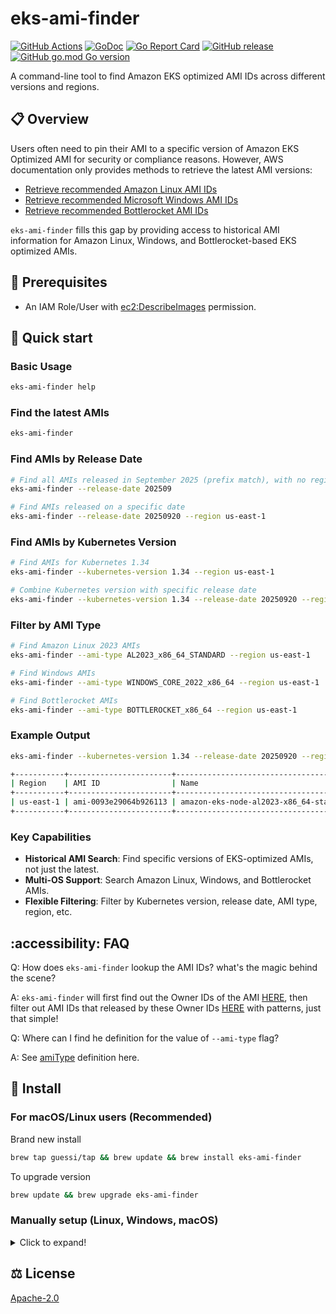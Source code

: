 # eks-ami-finder

[![GitHub Actions](https://github.com/guessi/eks-ami-finder/actions/workflows/go.yml/badge.svg?branch=main)](https://github.com/guessi/eks-ami-finder/actions/workflows/go.yml)
[![GoDoc](https://godoc.org/github.com/guessi/eks-ami-finder?status.svg)](https://godoc.org/github.com/guessi/eks-ami-finder)
[![Go Report Card](https://goreportcard.com/badge/github.com/guessi/eks-ami-finder)](https://goreportcard.com/report/github.com/guessi/eks-ami-finder)
[![GitHub release](https://img.shields.io/github/release/guessi/eks-ami-finder.svg)](https://github.com/guessi/eks-ami-finder/releases/latest)
[![GitHub go.mod Go version](https://img.shields.io/github/go-mod/go-version/guessi/eks-ami-finder)](https://github.com/guessi/eks-ami-finder/blob/main/go.mod)

A command-line tool to find Amazon EKS optimized AMI IDs across different versions and regions.

## 📋 Overview

Users often need to pin their AMI to a specific version of Amazon EKS Optimized AMI for security or compliance reasons. However, AWS documentation only provides methods to retrieve the latest AMI versions:

- [Retrieve recommended Amazon Linux AMI IDs](https://docs.aws.amazon.com/eks/latest/userguide/retrieve-ami-id.html)
- [Retrieve recommended Microsoft Windows AMI IDs](https://docs.aws.amazon.com/eks/latest/userguide/retrieve-windows-ami-id.html)
- [Retrieve recommended Bottlerocket AMI IDs](https://docs.aws.amazon.com/eks/latest/userguide/retrieve-ami-id-bottlerocket.html)

`eks-ami-finder` fills this gap by providing access to historical AMI information for Amazon Linux, Windows, and Bottlerocket-based EKS optimized AMIs.

## 🔢 Prerequisites

* An IAM Role/User with [ec2:DescribeImages](https://docs.aws.amazon.com/AWSEC2/latest/APIReference/API_DescribeImages.html) permission.

## 🚀 Quick start

### Basic Usage

```bash
eks-ami-finder help
```

### Find the latest AMIs

```bash
eks-ami-finder
```

### Find AMIs by Release Date

```bash
# Find all AMIs released in September 2025 (prefix match), with no region specify
eks-ami-finder --release-date 202509

# Find AMIs released on a specific date
eks-ami-finder --release-date 20250920 --region us-east-1
```

### Find AMIs by Kubernetes Version

```bash
# Find AMIs for Kubernetes 1.34
eks-ami-finder --kubernetes-version 1.34 --region us-east-1

# Combine Kubernetes version with specific release date
eks-ami-finder --kubernetes-version 1.34 --release-date 20250920 --region us-east-1
```

### Filter by AMI Type

```bash
# Find Amazon Linux 2023 AMIs
eks-ami-finder --ami-type AL2023_x86_64_STANDARD --region us-east-1

# Find Windows AMIs
eks-ami-finder --ami-type WINDOWS_CORE_2022_x86_64 --region us-east-1

# Find Bottlerocket AMIs
eks-ami-finder --ami-type BOTTLEROCKET_x86_64 --region us-east-1
```

### Example Output

```bash
eks-ami-finder --kubernetes-version 1.34 --release-date 20250920 --region us-east-1

+-----------+-----------------------+-------------------------------------------------------+---------------------------------------------------------------------------------------------------------------+--------------------------+--------------+
| Region    | AMI ID                | Name                                                  | Description                                                                                                   | DeprecationTime          | Architecture |
+-----------+-----------------------+-------------------------------------------------------+---------------------------------------------------------------------------------------------------------------+--------------------------+--------------+
| us-east-1 | ami-0093e29064b926113 | amazon-eks-node-al2023-x86_64-standard-1.34-v20250920 | EKS-optimized Kubernetes node based on Amazon Linux 2023, (k8s: 1.34.1, containerd: 2.1.4-1.eks.amzn2023.0.1) | 2027-09-24T00:36:26.000Z | x86_64       |
+-----------+-----------------------+-------------------------------------------------------+---------------------------------------------------------------------------------------------------------------+--------------------------+--------------+
```

### Key Capabilities

- **Historical AMI Search**: Find specific versions of EKS-optimized AMIs, not just the latest.
- **Multi-OS Support**: Search Amazon Linux, Windows, and Bottlerocket AMIs.
- **Flexible Filtering**: Filter by Kubernetes version, release date, AMI type, region, etc.

## :accessibility: FAQ

Q: How does `eks-ami-finder` lookup the AMI IDs? what's the magic behind the scene?

A: `eks-ami-finder` will first find out the Owner IDs of the AMI [HERE](hack/ami-owner-info-check.sh), then filter out AMI IDs that released by these Owner IDs [HERE](cmd/search.go) with patterns, just that simple!

Q: Where can I find he definition for the value of `--ami-type` flag?

A: See [amiType](https://docs.aws.amazon.com/eks/latest/APIReference/API_Nodegroup.html#AmazonEKS-Type-Nodegroup-amiType) definition here.

## 👷 Install

### For macOS/Linux users (Recommended)

Brand new install

```bash
brew tap guessi/tap && brew update && brew install eks-ami-finder
```

To upgrade version

```bash
brew update && brew upgrade eks-ami-finder
```

### Manually setup (Linux, Windows, macOS)

<details><!-- markdownlint-disable-line -->
<summary>Click to expand!</summary><!-- markdownlint-disable-line -->

#### For Linux users

```bash
curl -fsSL https://github.com/guessi/eks-ami-finder/releases/latest/download/eks-ami-finder-Linux-$(uname -m).tar.gz -o - | tar zxvf -
mv -vf ./eks-ami-finder /usr/local/bin/eks-ami-finder
```

#### For macOS users

```bash
curl -fsSL https://github.com/guessi/eks-ami-finder/releases/latest/download/eks-ami-finder-Darwin-$(uname -m).tar.gz -o - | tar zxvf -
mv -vf ./eks-ami-finder /usr/local/bin/eks-ami-finder
```

#### For Windows users

```powershell
$SRC = 'https://github.com/guessi/eks-ami-finder/releases/latest/download/eks-ami-finder-Windows-x86_64.tar.gz'
$DST = 'C:\Temp\eks-ami-finder-Windows-x86_64.tar.gz'
Invoke-RestMethod -Uri $SRC -OutFile $DST
```

</details>

## ⚖️ License

[Apache-2.0](LICENSE)
